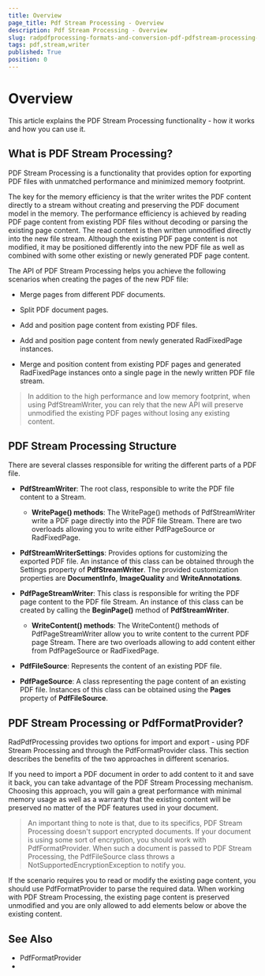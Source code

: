 ```yaml
---
title: Overview
page_title: Pdf Stream Processing - Overview
description: Pdf Stream Processing - Overview
slug: radpdfprocessing-formats-and-conversion-pdf-pdfstream-processing-overview
tags: pdf,stream,writer
published: True
position: 0
---
```


# Overview

This article explains the PDF Stream Processing functionality - how it works and how you can use it.


## What is PDF Stream Processing?

PDF Stream Processing is a functionality that provides option for exporting PDF files with unmatched performance and minimized memory footprint. 

The key for the memory efficiency is that the writer writes the PDF content directly to a stream without creating and preserving the PDF document model in the memory. The performance efficiency is achieved by reading PDF page content from existing PDF files without decoding or parsing the existing page content. The read content is then written unmodified directly into the new file stream. Although the existing PDF page content is not modified, it may be positioned differently into the new PDF file as well as combined with some other existing or newly generated PDF page content. 

The API of PDF Stream Processing helps you achieve the following scenarios when creating the pages of the new PDF file:

- Merge pages from different PDF documents.

- Split PDF document pages.

- Add and position page content from existing PDF files.

- Add and position page content from newly generated RadFixedPage instances.

- Merge and position content from existing PDF pages and generated RadFixedPage instances onto a single page in the newly written PDF file stream.

>In addition to the high performance and low memory footprint, when using PdfStreamWriter, you can rely that the new API will preserve unmodified the existing PDF pages without losing any existing content. 

## PDF Stream Processing Structure

There are several classes responsible for writing the different parts of a PDF file.

* **PdfStreamWriter**: The root class, responsible to write the PDF file content to a Stream.

	* **WritePage() methods**: The WritePage() methods of PdfStreamWriter write a PDF page directly into the PDF file Stream. There are two overloads allowing you to write either PdfPageSource or RadFixedPage.
	
* **PdfStreamWriterSettings**: Provides options for customizing the exported PDF file. An instance of this class can be obtained through the Settings property of **PdfStreamWriter**. The provided customization properties are **DocumentInfo**, **ImageQuality** and **WriteAnnotations**.


* **PdfPageStreamWriter**: This class is responsible for writing the PDF page content to the PDF file Stream. An instance of this class can be created by calling the **BeginPage()** method of **PdfStreamWriter**.

	* **WriteContent() methods**: The WriteContent() methods of PdfPageStreamWriter allow you to write content to the current PDF page Stream. There are two overloads allowing to add content either from PdfPageSource or RadFixedPage.

* **PdfFileSource**: Represents the content of an existing PDF file.

* **PdfPageSource**: A class representing the page content of an existing PDF file. Instances of this class can be obtained using the **Pages** property of **PdfFileSource**.


## PDF Stream Processing or PdfFormatProvider?

RadPdfProcessing provides two options for import and export - using PDF Stream Processing and through the PdfFormatProvider class. This section describes the benefits of the two approaches in different scenarios. 

If you need to import a PDF document in order to add content to it and save it back, you can take advantage of the PDF Stream Processing mechanism. Choosing this approach, you will gain a great performance with minimal memory usage as well as a warranty that the existing content will be preserved no matter of the PDF features used in your document. 

>An important thing to note is that, due to its specifics, PDF Stream Processing doesn't support encrypted documents. If your document is using some sort of encryption, you should work with PdfFormatProvider. When such a document is passed to PDF Stream Processing, the PdfFileSource class throws a NotSupportedEncryptionException to notify you.

If the scenario requires you to read or modify the existing page content, you should use PdfFormatProvider to parse the required data. When working with PDF Stream Processing, the existing page content is preserved unmodified and you are only allowed to add elements below or above the existing content. 

## See Also

* PdfFormatProvider
* 
